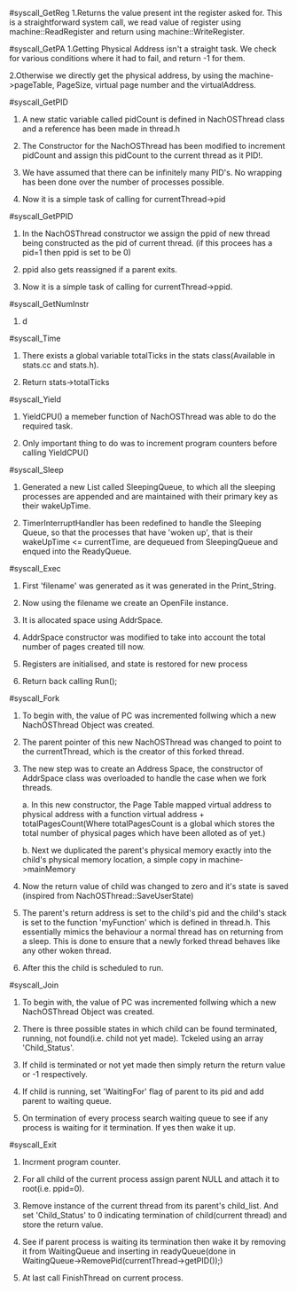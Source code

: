 

#syscall_GetReg
1.Returns the value present int the register asked for.
This is a straightforward system call, we read value of register using machine::ReadRegister and return using machine::WriteRegister.


#syscall_GetPA
1.Getting Physical Address isn't a straight task.
We check for various conditions where it had to fail, and return -1 for them.

2.Otherwise we directly get the physical address, by using the machine->pageTable, PageSize, virtual page number and the virtualAddress.

#syscall_GetPID
1. A new static variable called pidCount is defined in NachOSThread class and a reference has been made in thread.h

2. The Constructor for the NachOSThread has been modified to increment pidCount and assign this pidCount to the current thread as it PID!.

3. We have assumed that there can be infinitely many PID's. No wrapping has been done over the number of processes possible. 

4. Now it is a simple task of calling for currentThread->pid

#syscall_GetPPID
1. In the NachOSThread constructor we assign the ppid of new thread being constructed as the pid of current thread. (if this procees has a pid=1 then ppid is set to be 0)

2. ppid also gets reassigned if  a parent exits.

3. Now it is a simple task of calling for currentThread->ppid.

#syscall_GetNumInstr
1. d


#syscall_Time
1. There exists a global variable totalTicks in the stats class(Available in stats.cc and stats.h).

2. Return stats->totalTicks

#syscall_Yield
1. YieldCPU() a memeber function of NachOSThread was able to do the required task.

2. Only important thing to do was to increment program counters before calling YieldCPU()

#syscall_Sleep
1. Generated a new List called SleepingQueue, to which all the sleeping processes are appended and are maintained with their primary key as their wakeUpTime.

2. TimerInterruptHandler has been redefined to handle the Sleeping Queue, so that the processes that have 'woken up', that is their wakeUpTime <= currentTime, are dequeued from SleepingQueue and enqued into the ReadyQueue. 



#syscall_Exec
1. First 'filename' was generated as it was generated in the Print_String.

2. Now using the filename we create an OpenFile instance.

3. It is allocated space using AddrSpace.

4. AddrSpace constructor was modified to take into account the total number of pages created till now.

5. Registers are initialised, and state is restored for new process

6. Return back calling Run();


#syscall_Fork
1. To begin with, the value of PC was incremented follwing which a new NachOSThread Object was created.

2. The parent pointer of this new NachOSThread was changed to point to the currentThread, which is the creator of this forked thread.

3. The new step was to create an Address Space, the constructor of AddrSpace class was overloaded to handle the case when we fork threads. 
    
    a. In this new constructor, the Page Table mapped virtual address to physical address with a function virtual address + totalPagesCount(Where totalPagesCount is a global which stores the total number of physical pages which have been alloted as of yet.)
    
    b. Next we duplicated the parent's physical memory exactly into the child's physical memory location, a simple copy in machine->mainMemory

4. Now the return value of child was changed to zero and it's state is saved (inspired from NachOSThread::SaveUserState)

5. The parent's return address is set to the child's pid and the child's stack is set to the function 'myFunction' which is defined in thread.h. This essentially mimics the behaviour a normal thread has on returning from a sleep. This is done to ensure that a newly forked thread behaves like any other woken thread.

6. After this the child is scheduled to run.

#syscall_Join
1. To begin with, the value of PC was incremented follwing which a new NachOSThread Object was created.

2. There is three possible states in which child can be found terminated, running, not found(i.e. child not yet made). Tckeled using an array 'Child_Status'.

3. If child is terminated or not yet made then simply return the return value or -1 respectively.

4. If child is running, set 'WaitingFor' flag of parent to its pid and add parent to waiting queue.

5. On termination of every process search waiting queue to see if any process is waiting for it termination. If yes then wake it up.   


#syscall_Exit
1. Incrment program counter.

2. For all child of the current process assign parent NULL and attach it to root(i.e. ppid=0).

3. Remove instance of the current thread from its parent's child_list. And set 'Child_Status' to 0 indicating termination of child(current thread) and store the return value.

4. See if parent process is waiting its termination then wake it by removing it from WaitingQueue and inserting in readyQueue(done in WaitingQueue->RemovePid(currentThread->getPID());)

5. At last call FinishThread on current process.    










